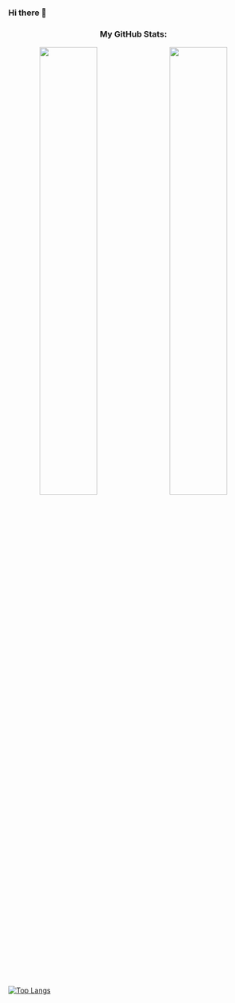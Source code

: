 ### Hi there 👋

<!--
**FR1NG/FR1NG** is a ✨ _special_ ✨ repository because its `README.md` (this file) appears on your GitHub profile.

Here are some ideas to get you started:

- 🔭 I’m currently working on ...
- 🌱 I’m currently learning ...
- 👯 I’m looking to collaborate on ...
- 🤔 I’m looking for help with ...
- 💬 Ask me about ...
- 📫 How to reach me: ...
- 😄 Pronouns: ...
- ⚡ Fun fact: ...
-->

<h3 align="center">My GitHub Stats:</h3>
<p align="center" href="https://github.com/iimyzf?tab=repositories">
  <img width="48%" src="https://github-readme-stats.vercel.app/api?username=FR1NG&show_icons=true&theme=radical"/> &nbsp; &nbsp;
  <img width="48%" src="https://github-readme-streak-stats.herokuapp.com/?user=FR1NG&theme=radical">
</p>


[![Top Langs](https://github-readme-stats.vercel.app/api/top-langs/?username=FR1NG&layout=compact)](https://github.com/anuraghazra/github-readme-stats)
